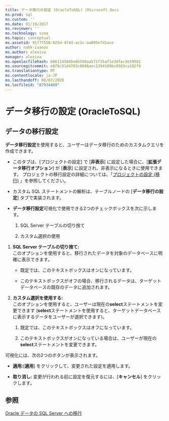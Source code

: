 ```yaml
---
title: データ移行の設定 (OracleToSQL) |Microsoft Docs
ms.prod: sql
ms.custom: ''
ms.date: 01/19/2017
ms.reviewer: ''
ms.technology: ssma
ms.topic: conceptual
ms.assetid: 91f7f558-025d-4f4d-ac2c-aa095e7d1ace
author: nahk-ivanov
ms.author: alexiva
manager: alexiva
ms.openlocfilehash: b86114566be6b560aa571f15af1e3dfac3e59501
ms.sourcegitcommit: e8f6c51d4702c0046aec1394109bc0503ca182f0
ms.translationtype: MT
ms.contentlocale: ja-JP
ms.lasthandoff: 08/07/2020
ms.locfileid: "87934880"
---
```

# <a name="data-migration-settings-oracletosql"></a>データ移行の設定 (OracleToSQL)
  
## <a name="data-migration-settings"></a>データの移行設定  
**データ移行設定**を使用すると、ユーザーはデータ移行のためのカスタムクエリを作成できます。  
  
-   このタブは、[プロジェクトの設定] で [**非表示**] に設定した場合に、[**拡張データ移行オプション**] が [**表示**] に設定され、非表示になるときに使用できます。 プロジェクトの移行設定の詳細については、「[プロジェクトの設定 (移行)](https://msdn.microsoft.com/fcd6b988-633b-4b2b-9f36-6368b5e86b60) 」を参照してください。  
  
-   カスタム SQL ステートメントの解析は、テーブルノードの [**データ移行の設定**] タブで実装されます。  
  
-   **データ移行設定**可視化で使用できる2つのチェックボックスを次に示します。  
  
    1.  SQL Server テーブルの切り捨て  
  
    2.  カスタム選択の使用  
  
1.  **SQL Server テーブルの切り捨て:**  
     このオプションを使用すると、移行されたデータを対象のデータベースに明確に表示できます。  
  
    -   既定では、このテキストボックスはオンになっています。  
  
    -   このテキストボックスがオフの場合、移行されるデータは、ターゲットデータベースの既存のデータに追加されます。  
  
2.  **カスタム選択を使用する:**  
     このオプションを使用すると、ユーザーは現在の**select**ステートメントを変更できます (**select**ステートメントを使用すると、ターゲットデータベースに表示するデータをユーザーが選択できます)。  
  
    1.  既定では、このテキストボックスはオフになっています。  
  
    2.  このテキストボックスがオンになっている場合は、ユーザーが現在の**select**ステートメントを変更できます。  
  
可視化には、次の2つのボタンが表示されます。  
  
-   **適用:**[**適用**] をクリックして、変更された設定を適用します。  
  
-   **取り消し:** 変更が行われる前に設定を復元するには、[**キャンセル**] をクリックします。  
  
## <a name="see-also"></a>参照  
[Oracle データの SQL Server への移行](migrating-oracle-data-into-sql-server-oracletosql.md)  
  
